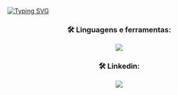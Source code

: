 [![Typing SVG](https://readme-typing-svg.herokuapp.com/?color=ED226A&size=35&center=true&vCenter=true&width=1000&lines=Olá,+Meu+Nome+é+Vinicius+Souza;%29)](https://git.io/typing-svg)

<div align="center">
  



 ### 🛠️ Linguagens e ferramentas:

  <div align="center" >
<a href="https://skillicons.dev"   >
  <img src="https://skillicons.dev/icons?i=git,github,linkedin,vscode,visualstudio,arduino,bootstrap,c,cs,cpp,css,express,html,java,js,latex,mysql,nodejs,npm,py,react,regex,wordpress" />
</a>
  <br/>
  </div>

  
  
 ### 🛠️ Linkedin:
 
<div align="center">
   <a href="https://www.linkedin.com/in/vinisouza05/"><img src="https://img.shields.io/badge/LinkedIn-0077B5?style=for-the-badge&logo=linkedin&logoColor=white" ></a>
</div>
  
 






 
  
  

  



